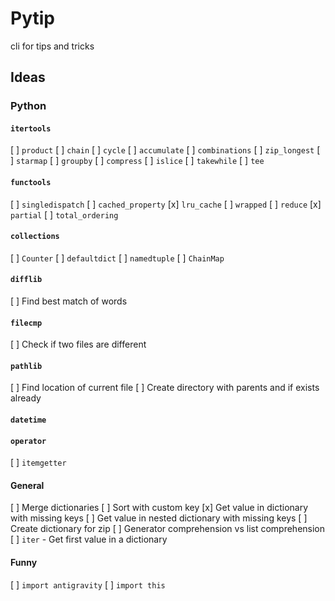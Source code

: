 # Pytip

cli for tips and tricks


## Ideas


### Python

#### `itertools`
[ ] `product`
[ ] `chain`
[ ] `cycle`
[ ] `accumulate`
[ ] `combinations`
[ ] `zip_longest`
[ ] `starmap`
[ ] `groupby`
[ ] `compress`
[ ] `islice`
[ ] `takewhile`
[ ] `tee`

#### `functools`
[ ] `singledispatch`
[ ] `cached_property`
[x] `lru_cache`
[ ] `wrapped`
[ ] `reduce`
[x] `partial`
[ ] `total_ordering`

#### `collections`
[ ] `Counter`
[ ] `defaultdict`
[ ] `namedtuple`
[ ] `ChainMap`

#### `difflib`
[ ] Find best match of words

#### `filecmp`
[ ] Check if two files are different

#### `pathlib`
[ ] Find location of current file
[ ] Create directory with parents and if exists already


#### `datetime`


#### `operator`

[ ] `itemgetter`

#### General

[ ] Merge dictionaries
[ ] Sort with custom key
[x] Get value in dictionary with missing keys
[ ] Get value in nested dictionary with missing keys
[ ] Create dictionary for zip
[ ] Generator comprehension vs list comprehension
[ ] `iter` - Get first value in a dictionary

#### Funny
[ ] `import antigravity`
[ ] `import this`

